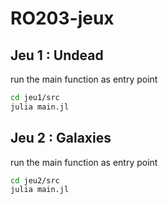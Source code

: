 # RO203-jeux

## Jeu 1 : Undead

run the main function as entry point
```bash
cd jeu1/src
julia main.jl
```
## Jeu 2 : Galaxies

run the main function as entry point
```bash
cd jeu2/src
julia main.jl
```
